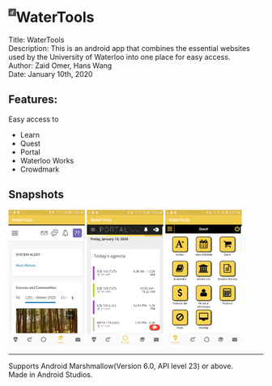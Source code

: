 <h1><img src="WaterTools release 1.0/release_graphics/Playstore Icon.png" alt="icon" width="3%" height="3%" style="float:left">
 WaterTools</h1>
Title: WaterTools<br>
Description: This is an android app that combines the essential websites used by the University of Waterloo into one place for easy access.<br>
Author: Zaid Omer, Hans Wang<br>
Date: January 10th, 2020<br>

<h2>Features:</h2>
Easy access to<br>
<ul>
  <li>Learn</li>
  <li>Quest</li>
  <li>Portal</li>
  <li>Waterloo Works</li>
  <li>Crowdmark</li>
</ul>

<h2>Snapshots</h2>
<span>
  <img src="WaterTools release 1.0/release_graphics/phone_learn.jpg" alt="learn" width="30%" height="30%">
  <img src="WaterTools release 1.0/release_graphics/phone_portal.jpg" alt="learn" width="30%" height="30%">
  <img src="WaterTools release 1.0/release_graphics/phone_quest.jpg" alt="learn" width="30%" height="30%">
</span><br>

<hr>
Supports Android Marshmallow(Version 6.0, API level 23) or above.<br>
Made in Android Studios.<br>

